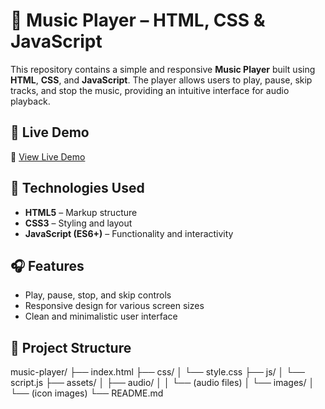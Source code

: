 # 🎵 Music Player – HTML, CSS & JavaScript

This repository contains a simple and responsive **Music Player** built using **HTML**, **CSS**, and **JavaScript**.
The player allows users to play, pause, skip tracks, and stop the music, providing an intuitive interface for audio playback.

## 🚀 Live Demo

🔗 [View Live Demo](https://harmonious-unicorn-cee9b6.netlify.app/)

## 🧰 Technologies Used

- **HTML5** – Markup structure
- **CSS3** – Styling and layout
- **JavaScript (ES6+)** – Functionality and interactivity

## 🎧 Features

- Play, pause, stop, and skip controls
- Responsive design for various screen sizes
- Clean and minimalistic user interface

## 📁 Project Structure
music-player/
├── index.html
├── css/
│ └── style.css
├── js/
│ └── script.js
├── assets/
│ ├── audio/
│ │ └── (audio files)
│ └── images/
│ └── (icon images)
└── README.md
